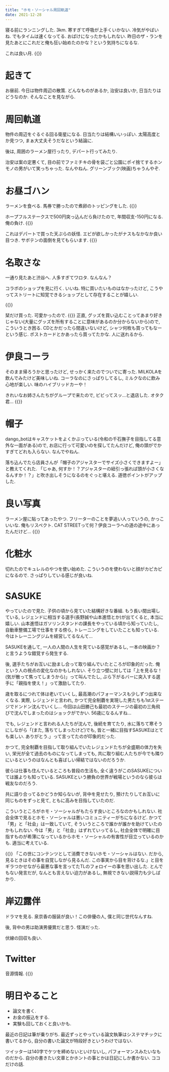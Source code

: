 ```yaml
---
title: "ホモ・ソーシャル周回軌道"
date: 2021-12-28
---
```


寝る前にランニングした. 3km. 寒すぎて呼吸が上手くいかない. 冷気がやばいね. でもタイムは速くなってる. おばけになったかもしれない. 昨日のザ・ランを見たあとにこれだと俺も狂い始めたのかな？という気持ちになるな.

これは良い月.
{{<tweet user="dango_bot" id="1475500537907146753">}}
# 起きて
お昼前. 今日は物件周辺の散策. どんなものがあるか, 治安は良いか, 日当たりはどうなのか. そんなことを見ながら.

# 周回軌道
物件の周辺をぐるぐる回る衛星になる. 日当たりは結構いいっぽい. 太陽高度とか見つつ, まぁ大丈夫そうだなという結論に.

後は, 周囲のラーメン屋行ったり, デパート行ってみたり.

治安は案の定悪くて, 目の前でファミチキの骨を袋ごと公園にポイ捨てするホンモノの男がいて笑っちゃった. なんやねん. グリーンブック(映画)ちゃうんやぞ.

# お昼ゴハン
ラーメンを食べる. 馬券で勝ったので煮卵のトッピングをした.
{{<tweet user="dango_bot" id="1475716716814802947">}}

ホープフルステークスで500円突っ込んだら負けたので, 年間収支-150円になる. 俺の負け.
{{<tweet user="dango_bot" id="1475718056748134400">}}


これはデパートで買った天ぷらの妖怪. エビが欲しかったがナスもなかなか良い目つき. サボテンの面倒を見てもらいます.
{{<tweet user="dango_bot" id="1475808394179411976">}}

# 名取さな
一通り見たあと渋谷へ. 人多すぎてワロタ. なんなん？

コラボのショップを見に行く. いいね. 特に買いたいものはなかったけど, こうやってストリートに知覚できるショップとして存在することが嬉しい.

{{<tweet user="dango_bot" id="1475806708736065539">}}

栞だけ買った. 可愛かったので.
{{<tweet user="dango_bot" id="1475810072064585735">}}
正直, グッズを買い込むことってあまり好きじゃない(大量にグッズを所有することに意味があるのか分からないから)ので, こういうとき困る. CDとかだったら間違いないけど, シャツ何枚も買ってもなーという感じ. ポストカードとかあったら買ってたかな. 人に送れるから.

# 伊良コーラ
そのまま帰ろうかと思ったけど, せっかく来たのでついでに寄った. MILKOLAを飲んでみたけど美味しいね. コーラなのにさっぱりしてるし, ミルクなのに飲み心地が楽しい. 味のハイブリッドカーや！

きれいなお姉さんたちがグループで来たので, ビビってスッ...と退店した. オタク君...
{{<tweet user="dango_bot" id="1475813069200977921">}}

# 帽子
dango_botはキャスケットをよくかぶっている(令和の千石撫子を目指してる意外な一面がある)ので, お店に行って可愛いのを探してたんだけど, 俺の頭がでかすぎてどれも入らない. なんでやねん.

落ち込んでたら店員さんが「帽子のアジャスターでサイズ小さくできますよー」と教えてくれた. 「じゃあ, 何すか！？アジャスターの紐引っ張れば頭が小さくなるんすか！？」と吹き出しそうになるのをぐっと堪える. 道徳ポイントがアップした.

# 良い写真
ラーメン屋に貼ってあったやつ. フリーターのことを夢追い人っていうの, かっこいいな. 俺もリスペクト. CAT STREETって何？伊良コーラへの道の途中にあったんだけど...
{{<tweet user="dango_bot" id="1475835721592487945">}}
# 化粧水
切れたのでキュレルのやつを使い始めた. こういうのを使わないと顔がカピカピになるので. さっぱりしている感じが良いね.

# SASUKE
やっていたので見た. 子供の頃から見ていた結構好きな番組. もう長い間出場している, レジェンドに相当する選手(長野誠や山本進悟とか)が出てくると, 本当に嬉しい. 山本進悟はガソリンスタンドの課長をやっている頃から知っていたし, 自動車整備工場で仕事をする傍ら, トレーニングをしていたことも知っている. 今はトレーニングジムを経営してるなんて... 

SASUKEを通して, 一人の人間の人生を見ている感覚があるし, 一本の映画か？と言うような錯覚すら発生する.

後, 選手たちがお互いに励まし合って取り組んでいたところが印象的だった. 俺という人の視点の変化なのかもしれない. そり立つ壁に対しては「上を見るな！(気が散って焦ってしまうから)」って叫んでたし, ぶら下がるバーに突入する選手に「親指を使え！」って激励してたり.

歳を取るにつれて体は老いていくし, 最高潮のパフォーマンスも少しずつ出来なくなる. 実際, レジェンドと言われ, かつて完全制覇を実現した男たちも1stステージでドンドン沈んでいくし...
今回は山田勝己も最初のステージの最初の三角飛びで沈んでしまったのはショックがでかい. 56歳になるんすね...

でも, レジェンドと言われる人たちが沈んで, 後続を育てたり, 水に落ちて寒そうにしながら「(また, 落ちてしまったけど)でも, 皆と一緒に目指すSASUKEはとても楽しい. ありがとう.」って言ってたのが印象的だった.

かつて, 完全制覇を目指して取り組んでいたレジェンドたちが全盛期の体力を失い, 栄光が全て過去のものになってしまっても, 共に取り組む人たちが今でも隣りにいるというのはなんとも喜ばしい帰結ではないのだろうか.

彼らは仕事も住んでいるところも普段の生活も, 全く違うがこのSASUKEについては誰よりも知っている. SASUKEという勝負の世界が戦場というのなら彼らは戦友なのだろう. 

共に語り合ってるかどうか知らないが, 背中を見せたり, 預けたりしてお互いに同じものをずっと見て, ともに高みを目指していたのだ.

こういうところがホモ・ソーシャルがもたらす良いところなのかもしれない. 社会全体で見るとホモ・ソーシャルは悪いコミュニティーがちになるけど. かつて「男」と「社会」は一致していて, そういうところで誰かが誰かを助けていたのかもしれない. 今は「男」と「社会」はずれていってるし, 社会全体で明確に目指すものが希薄になっているからホモ・ソーシャルの有害性が目立っているのかも. 適当に考えている.

{{<tweet user="dango_bot" id="1475784605144055809">}}
「この世にコンテンツとして消費できないホモ・ソーシャルはない. だから, 見るときはその事を自覚しながら見るんだ. この事実から目を背けるな.」と目をギラつかせながら最悪な事を言ってたTLのフォロイーの事を思い出した. とんでもない発言だが, なんとも言えない迫力があるし, 無視できない説得力も少しばかり.


# 岸辺露伴
ドラマを見る. 泉京香の服装が良い！この俳優の人, 僕と同じ世代なんすね.

後, 背中の男は助演男優賞だと思う. 怪演だった.

伏線の回収も良い.
# Twitter
音源情報.
{{<tweet user="dango_bot" id="1475429035220291591">}}

# 明日やること
- 論文を書く.
- お金の振込をする.
- 実験も回しておくと良いかも.


最近の日記は筆が乗りがち. 最近ずっとやっている論文執筆はシステマチックに書いてるから, 自分の書いた論文が特段好きというわけではない.

ツイッターは140字でケツを締めないといけないし, パフォーマンスみたいなものだから. 自分の書きたい文章とかホントの事とかは日記にしか書かない. ココだけの話.
